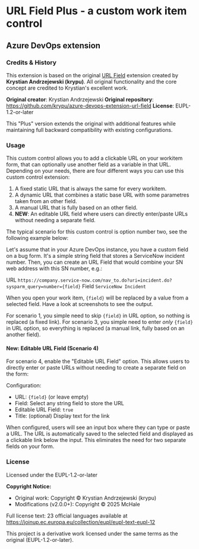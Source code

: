 # URL Field Plus - a custom work item control
## Azure DevOps extension

### Credits & History

This extension is based on the original [URL Field](https://github.com/krypu/azure-devops-extension-url-field) extension created by **Krystian Andrzejewski (krypu)**. All original functionality and the core concept are credited to Krystian's excellent work.

**Original creator**: Krystian Andrzejewski
**Original repository**: https://github.com/krypu/azure-devops-extension-url-field
**License**: EUPL-1.2-or-later

This "Plus" version extends the original with additional features while maintaining full backward compatibility with existing configurations.

### Usage

This custom control allows you to add a clickable URL on your workitem form, that can optionally use another field as a variable in that URL. Depending on your needs, there are four different ways you can use this custom control extension:

1. A fixed static URL that is always the same for every workitem.
2. A dynamic URL that combines a static base URL with some parametres taken from an other field.
3. A manual URL that is fully based on an other field.
4. **NEW**: An editable URL field where users can directly enter/paste URLs without needing a separate field.

The typical scenario for this custom control is option number two, see the following example below:

Let's assume that in your Azure DevOps instance, you have a custom field on a bug form. It's a simple string field that stores a ServiceNow incident number. Then, you can create an URL Field that would combine your SN web address with this SN number, e.g.:

URL `https://company.service-now.com/nav_to.do?uri=incident.do?sysparm_query=number={field}`
Field `ServiceNow Incident`

When you open your work item, `{field}` will be replaced by a value from a selected field. Have a look at screenshots to see the output.

For scenario 1, you simple need to skip `{field}` in URL option, so nothing is replaced (a fixed link).
For scenario 3, you simple need to enter *only* `{field}` in URL option, so everything is replaced (a manual link, fully based on an another field).

#### New: Editable URL Field (Scenario 4)

For scenario 4, enable the "Editable URL Field" option. This allows users to directly enter or paste URLs without needing to create a separate field on the form:

Configuration:
- URL: `{field}` (or leave empty)
- Field: Select any string field to store the URL
- Editable URL Field: `true`
- Title: (optional) Display text for the link

When configured, users will see an input box where they can type or paste a URL. The URL is automatically saved to the selected field and displayed as a clickable link below the input. This eliminates the need for two separate fields on your form.

### License

Licensed under the EUPL-1.2-or-later

**Copyright Notice:**
- Original work: Copyright © Krystian Andrzejewski (krypu)
- Modifications (v2.0.0+): Copyright © 2025 McHale

Full license text: 23 official languages available at https://joinup.ec.europa.eu/collection/eupl/eupl-text-eupl-12

This project is a derivative work licensed under the same terms as the original (EUPL-1.2-or-later).
